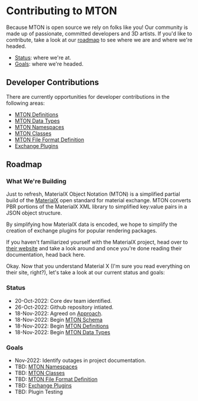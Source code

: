 # Contributing to MTON
Because MTON is open source we rely on folks like you!  Our community is made up of passionate, committed developers and 3D artists.  If you'd like to contribute, take a look at our [roadmap](#roadmap) to see where we are and where we're headed.  
- [Status](#status): where we're at.
- [Goals](#goals): where we're headed.


## Developer Contributions
There are currently opportunities for developer contributions in the following areas:
- [MTON Definitions](./docs/definitions.md)
- [MTON Data Types](./docs/data.md)
- [MTON Namespaces](./docs/namespaces.md)
- [MTON Classes](./docs/classes.md)
- [MTON File Format Definition](./docs/file-format.md)
- [Exchange Plugins](./docs/plugins.md)

## Roadmap
### What We're Building
Just to refresh, MaterialX Object Notation (MTON) is a simplified partial build of the [MaterialX](http://materialx.org) open standard for material exchange. MTON converts PBR portions of the MaterialX XML library to simplified key:value pairs in a JSON object structure.  

By simplifying how MaterialX data is encoded, we hope to simplify the creation of exchange plugins for popular rendering packages.

If you haven't familiarized yourself with the MaterialX project, head over to [their website](http://materialx.org) and take a look around and once you're done reading their documentation, head back here.

Okay.  Now that you understand Material X (I'm sure you read everything on their site, right?), let's take a look at our current status and goals:

### Status
- 20-Oct-2022: Core dev team identified.
- 26-Oct-2022: Github repository intiated.
- 18-Nov-2022: Agreed on [Approach](./docs/approach.md).
- 18-Nov-2022: Begin [MTON Schema](./mton/schema.json)
- 18-Nov-2022: Begin [MTON Definitions](./docs/definitions.md)
- 18-Nov-2022: Begin [MTON Data Types](./docs/data.md)

### Goals
- Nov-2022: Identify outages in project documentation.
- TBD: [MTON Namespaces](./docs/namespaces.md)
- TBD: [MTON Classes](./docs/classes.md)
- TBD: [MTON File Format Definition](./docs/file-format.md)
- TBD: [Exchange Plugins](./docs/plugins.md)
- TBD: Plugin Testing